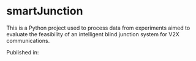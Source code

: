 # smartJunction

This is a Python project used to process data from experiments aimed to evaluate the feasibility of an intelligent blind junction system for V2X communications.

Published in:
